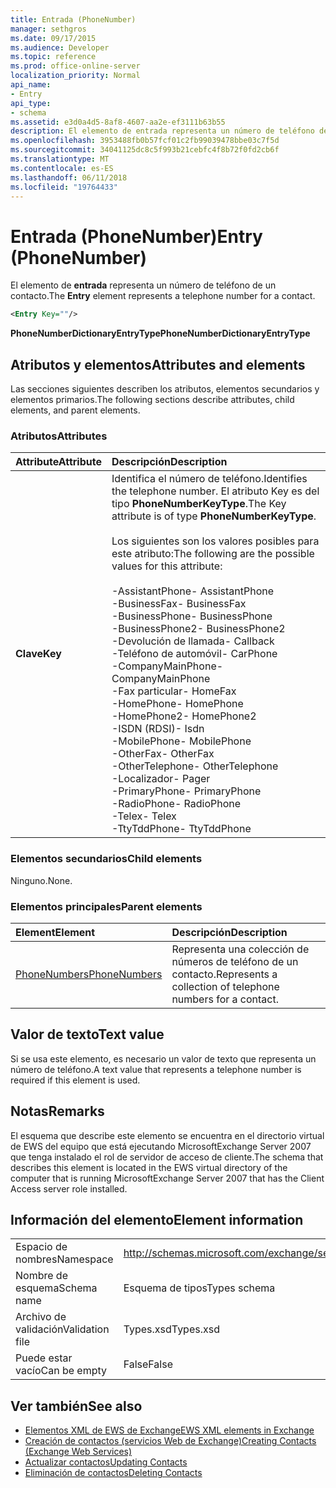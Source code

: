 ```yaml
---
title: Entrada (PhoneNumber)
manager: sethgros
ms.date: 09/17/2015
ms.audience: Developer
ms.topic: reference
ms.prod: office-online-server
localization_priority: Normal
api_name:
- Entry
api_type:
- schema
ms.assetid: e3d0a4d5-8af8-4607-aa2e-ef3111b63b55
description: El elemento de entrada representa un número de teléfono de un contacto.
ms.openlocfilehash: 3953488fb0b57fcf01c2fb99039478bbe03c7f5d
ms.sourcegitcommit: 34041125dc8c5f993b21cebfc4f8b72f0fd2cb6f
ms.translationtype: MT
ms.contentlocale: es-ES
ms.lasthandoff: 06/11/2018
ms.locfileid: "19764433"
---
```

# <a name="entry-phonenumber"></a><span data-ttu-id="26c59-103">Entrada (PhoneNumber)</span><span class="sxs-lookup"><span data-stu-id="26c59-103">Entry (PhoneNumber)</span></span>

<span data-ttu-id="26c59-104">El elemento de **entrada** representa un número de teléfono de un contacto.</span><span class="sxs-lookup"><span data-stu-id="26c59-104">The **Entry** element represents a telephone number for a contact.</span></span> 
  
```xml
<Entry Key=""/>
```

 <span data-ttu-id="26c59-105">**PhoneNumberDictionaryEntryType**</span><span class="sxs-lookup"><span data-stu-id="26c59-105">**PhoneNumberDictionaryEntryType**</span></span>
## <a name="attributes-and-elements"></a><span data-ttu-id="26c59-106">Atributos y elementos</span><span class="sxs-lookup"><span data-stu-id="26c59-106">Attributes and elements</span></span>

<span data-ttu-id="26c59-107">Las secciones siguientes describen los atributos, elementos secundarios y elementos primarios.</span><span class="sxs-lookup"><span data-stu-id="26c59-107">The following sections describe attributes, child elements, and parent elements.</span></span>
  
### <a name="attributes"></a><span data-ttu-id="26c59-108">Atributos</span><span class="sxs-lookup"><span data-stu-id="26c59-108">Attributes</span></span>

|<span data-ttu-id="26c59-109">**Attribute**</span><span class="sxs-lookup"><span data-stu-id="26c59-109">**Attribute**</span></span>|<span data-ttu-id="26c59-110">**Descripción**</span><span class="sxs-lookup"><span data-stu-id="26c59-110">**Description**</span></span>|
|:-----|:-----|
|<span data-ttu-id="26c59-111">**Clave**</span><span class="sxs-lookup"><span data-stu-id="26c59-111">**Key**</span></span> <br/> | <span data-ttu-id="26c59-112">Identifica el número de teléfono.</span><span class="sxs-lookup"><span data-stu-id="26c59-112">Identifies the telephone number.</span></span> <span data-ttu-id="26c59-113">El atributo Key es del tipo **PhoneNumberKeyType**.</span><span class="sxs-lookup"><span data-stu-id="26c59-113">The Key attribute is of type **PhoneNumberKeyType**.</span></span><br/><br/> <span data-ttu-id="26c59-114">Los siguientes son los valores posibles para este atributo:</span><span class="sxs-lookup"><span data-stu-id="26c59-114">The following are the possible values for this attribute:</span></span><br/><br/><span data-ttu-id="26c59-115">-AssistantPhone</span><span class="sxs-lookup"><span data-stu-id="26c59-115">-  AssistantPhone</span></span>  <br/><span data-ttu-id="26c59-116">-BusinessFax</span><span class="sxs-lookup"><span data-stu-id="26c59-116">-  BusinessFax</span></span>  <br/><span data-ttu-id="26c59-117">-BusinessPhone</span><span class="sxs-lookup"><span data-stu-id="26c59-117">-  BusinessPhone</span></span>  <br/><span data-ttu-id="26c59-118">-BusinessPhone2</span><span class="sxs-lookup"><span data-stu-id="26c59-118">-  BusinessPhone2</span></span>  <br/><span data-ttu-id="26c59-119">-Devolución de llamada</span><span class="sxs-lookup"><span data-stu-id="26c59-119">-  Callback</span></span>  <br/><span data-ttu-id="26c59-120">-Teléfono de automóvil</span><span class="sxs-lookup"><span data-stu-id="26c59-120">-  CarPhone</span></span>  <br/><span data-ttu-id="26c59-121">-CompanyMainPhone</span><span class="sxs-lookup"><span data-stu-id="26c59-121">-  CompanyMainPhone</span></span>  <br/><span data-ttu-id="26c59-122">-Fax particular</span><span class="sxs-lookup"><span data-stu-id="26c59-122">-  HomeFax</span></span>  <br/><span data-ttu-id="26c59-123">-HomePhone</span><span class="sxs-lookup"><span data-stu-id="26c59-123">-  HomePhone</span></span>  <br/><span data-ttu-id="26c59-124">-HomePhone2</span><span class="sxs-lookup"><span data-stu-id="26c59-124">-  HomePhone2</span></span>  <br/><span data-ttu-id="26c59-125">-ISDN (RDSI)</span><span class="sxs-lookup"><span data-stu-id="26c59-125">-  Isdn</span></span>  <br/><span data-ttu-id="26c59-126">-MobilePhone</span><span class="sxs-lookup"><span data-stu-id="26c59-126">-  MobilePhone</span></span>  <br/><span data-ttu-id="26c59-127">-OtherFax</span><span class="sxs-lookup"><span data-stu-id="26c59-127">-  OtherFax</span></span>  <br/><span data-ttu-id="26c59-128">-OtherTelephone</span><span class="sxs-lookup"><span data-stu-id="26c59-128">-  OtherTelephone</span></span>  <br/><span data-ttu-id="26c59-129">-Localizador</span><span class="sxs-lookup"><span data-stu-id="26c59-129">-  Pager</span></span>  <br/><span data-ttu-id="26c59-130">-PrimaryPhone</span><span class="sxs-lookup"><span data-stu-id="26c59-130">-  PrimaryPhone</span></span>  <br/><span data-ttu-id="26c59-131">-RadioPhone</span><span class="sxs-lookup"><span data-stu-id="26c59-131">-  RadioPhone</span></span>  <br/><span data-ttu-id="26c59-132">-Telex</span><span class="sxs-lookup"><span data-stu-id="26c59-132">-  Telex</span></span>  <br/><span data-ttu-id="26c59-133">-TtyTddPhone</span><span class="sxs-lookup"><span data-stu-id="26c59-133">-  TtyTddPhone</span></span>  <br/> |
   
### <a name="child-elements"></a><span data-ttu-id="26c59-134">Elementos secundarios</span><span class="sxs-lookup"><span data-stu-id="26c59-134">Child elements</span></span>

<span data-ttu-id="26c59-135">Ninguno.</span><span class="sxs-lookup"><span data-stu-id="26c59-135">None.</span></span>
  
### <a name="parent-elements"></a><span data-ttu-id="26c59-136">Elementos principales</span><span class="sxs-lookup"><span data-stu-id="26c59-136">Parent elements</span></span>

|<span data-ttu-id="26c59-137">**Element**</span><span class="sxs-lookup"><span data-stu-id="26c59-137">**Element**</span></span>|<span data-ttu-id="26c59-138">**Descripción**</span><span class="sxs-lookup"><span data-stu-id="26c59-138">**Description**</span></span>|
|:-----|:-----|
|[<span data-ttu-id="26c59-139">PhoneNumbers</span><span class="sxs-lookup"><span data-stu-id="26c59-139">PhoneNumbers</span></span>](phonenumbers.md) <br/> |<span data-ttu-id="26c59-140">Representa una colección de números de teléfono de un contacto.</span><span class="sxs-lookup"><span data-stu-id="26c59-140">Represents a collection of telephone numbers for a contact.</span></span>  <br/> |
   
## <a name="text-value"></a><span data-ttu-id="26c59-141">Valor de texto</span><span class="sxs-lookup"><span data-stu-id="26c59-141">Text value</span></span>

<span data-ttu-id="26c59-142">Si se usa este elemento, es necesario un valor de texto que representa un número de teléfono.</span><span class="sxs-lookup"><span data-stu-id="26c59-142">A text value that represents a telephone number is required if this element is used.</span></span>
  
## <a name="remarks"></a><span data-ttu-id="26c59-143">Notas</span><span class="sxs-lookup"><span data-stu-id="26c59-143">Remarks</span></span>

<span data-ttu-id="26c59-144">El esquema que describe este elemento se encuentra en el directorio virtual de EWS del equipo que está ejecutando MicrosoftExchange Server 2007 que tenga instalado el rol de servidor de acceso de cliente.</span><span class="sxs-lookup"><span data-stu-id="26c59-144">The schema that describes this element is located in the EWS virtual directory of the computer that is running MicrosoftExchange Server 2007 that has the Client Access server role installed.</span></span>
  
## <a name="element-information"></a><span data-ttu-id="26c59-145">Información del elemento</span><span class="sxs-lookup"><span data-stu-id="26c59-145">Element information</span></span>

|||
|:-----|:-----|
|<span data-ttu-id="26c59-146">Espacio de nombres</span><span class="sxs-lookup"><span data-stu-id="26c59-146">Namespace</span></span>  <br/> |http://schemas.microsoft.com/exchange/services/2006/types  <br/> |
|<span data-ttu-id="26c59-147">Nombre de esquema</span><span class="sxs-lookup"><span data-stu-id="26c59-147">Schema name</span></span>  <br/> |<span data-ttu-id="26c59-148">Esquema de tipos</span><span class="sxs-lookup"><span data-stu-id="26c59-148">Types schema</span></span>  <br/> |
|<span data-ttu-id="26c59-149">Archivo de validación</span><span class="sxs-lookup"><span data-stu-id="26c59-149">Validation file</span></span>  <br/> |<span data-ttu-id="26c59-150">Types.xsd</span><span class="sxs-lookup"><span data-stu-id="26c59-150">Types.xsd</span></span>  <br/> |
|<span data-ttu-id="26c59-151">Puede estar vacío</span><span class="sxs-lookup"><span data-stu-id="26c59-151">Can be empty</span></span>  <br/> |<span data-ttu-id="26c59-152">False</span><span class="sxs-lookup"><span data-stu-id="26c59-152">False</span></span>  <br/> |
   
## <a name="see-also"></a><span data-ttu-id="26c59-153">Ver también</span><span class="sxs-lookup"><span data-stu-id="26c59-153">See also</span></span>

- [<span data-ttu-id="26c59-154">Elementos XML de EWS de Exchange</span><span class="sxs-lookup"><span data-stu-id="26c59-154">EWS XML elements in Exchange</span></span>](ews-xml-elements-in-exchange.md)
- [<span data-ttu-id="26c59-155">Creación de contactos (servicios Web de Exchange)</span><span class="sxs-lookup"><span data-stu-id="26c59-155">Creating Contacts (Exchange Web Services)</span></span>](http://msdn.microsoft.com/library/4845917e-70d1-481c-bbd7-011ec6571789%28Office.15%29.aspx) 
- [<span data-ttu-id="26c59-156">Actualizar contactos</span><span class="sxs-lookup"><span data-stu-id="26c59-156">Updating Contacts</span></span>](http://msdn.microsoft.com/library/9a865953-b94a-4229-b632-2dee433314be%28Office.15%29.aspx)  
- [<span data-ttu-id="26c59-157">Eliminación de contactos</span><span class="sxs-lookup"><span data-stu-id="26c59-157">Deleting Contacts</span></span>](http://msdn.microsoft.com/library/fcc3dc84-cd3e-455e-a1a7-ae6921c9b588%28Office.15%29.aspx)

